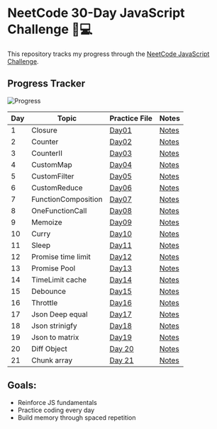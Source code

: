 # NeetCode 30-Day JavaScript Challenge 🧠💻

This repository tracks my progress through the [NeetCode JavaScript Challenge](https://neetcode.io/courses/lessons/30-day-javascript-challenge).

## Progress Tracker

![Progress](https://img.shields.io/badge/Progress-16%2F30-green?style=for-the-badge)

| Day | Topic               | Practice File                                        | Notes                                             |
| --- | ------------------- | ---------------------------------------------------- | ------------------------------------------------- |
| 1   | Closure             | [Day01](Day01-Closure/practice.js)                   | [Notes](Day01-Closure/notes.md)                   |
| 2   | Counter             | [Day02](Day02-Counter/practice.js)                   | [Notes](Day02-Counter/notes.md)                   |
| 3   | CounterII           | [Day03](Day03-CounterII/practice.js)                 | [Notes](Day03-CounterII/notes.md)                 |
| 4   | CustomMap           | [Day04](Day04-CustomMap/practice.js)                 | [Notes](Day04-CustomMap/notes.md)                 |
| 5   | CustomFilter        | [Day05](Day05-CustomFilter/practice.js)              | [Notes](Day05-CustomFilter/notes.md)              |
| 6   | CustomReduce        | [Day06](Day06-CustomReduce/practice.js)              | [Notes](Day06-CustomReduce/notes.md)              |
| 7   | FunctionComposition | [Day07](Day07-FunctionComposition/practice.js)       | [Notes](Day07-FunctionComposition/notes.md)       |
| 8   | OneFunctionCall     | [Day08](Day08-OneFunctionCall/practice.js)           | [Notes](Day08-OneFunctionCall/notes.md)           |
| 9   | Memoize             | [Day09](Day09-Memoize/practice.js)                   | [Notes](Day09-Memoize/notes.md)                   |
| 10  | Curry               | [Day10](Day10-Curry/practice.js)                     | [Notes](Day10-Curry/notes.md)                     |
| 11  | Sleep               | [Day11](Day11-Sleep/practice.js)                     | [Notes](Day11-Sleep/notes.md)                     |
| 12  | Promise time limit  | [Day12](Day12-PromiseTimeLimit/practice.js)          | [Notes](Day12-PromiseTimeLimit/notes.md)          |
| 13  | Promise Pool        | [Day13](Day13-PromisePool/practice.js)               | [Notes](Day13-PromisePool/notes.md)               |
| 14  | TimeLimit cache     | [Day14](Day14-TimeLimitedCache/practice.js)          | [Notes](Day14-TimeLimitedCache/notes.md)          |
| 15  | Debounce            | [Day15](Day15-Debounce/practice.js)                  | [Notes](Day15-Debounce/notes.md)                  |
| 16  | Throttle            | [Day16](Day15-Throttle/practice.js)                  | [Notes](Day15-Throttle/notes.md)                  |
| 17  | Json Deep equal     | [Day17](Day17-JSONDeepEqual/practice.js)             | [Notes](Day17-JSONDeepEqual/notes.md)             |
| 18  | Json strinigfy      | [Day18](Day18-JSONStringify/practice.js/practice.js) | [Notes](Day18-JSONStringify/practice.js/notes.md) |
| 19  | Json to matrix      | [Day19](Day19-JsonToMatrix/practice2.js/practice.js) | [Notes](Day19-JsonToMatrix/practice2.js/notes.md) |
| 20  | Diff Object         | [Day 20](Day20-objectDiff/practice.js)               | [Notes](Day20-objectDiff/notes.md)                |
| 21  | Chunk array         | [Day 21](Day21-ChunkArray/practice.js)               | [Notes](Day21-ChunkArray/notes.md)                |

## Goals:

- Reinforce JS fundamentals
- Practice coding every day
- Build memory through spaced repetition
